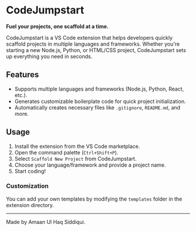 # CodeJumpstart

**Fuel your projects, one scaffold at a time.**

CodeJumpstart is a VS Code extension that helps developers quickly scaffold projects in multiple languages and frameworks. Whether you're starting a new Node.js, Python, or HTML/CSS project, CodeJumpstart sets up everything you need in seconds.

## Features
- Supports multiple languages and frameworks (Node.js, Python, React, etc.).
- Generates customizable boilerplate code for quick project initialization.
- Automatically creates necessary files like `.gitignore`, `README.md`, and more.

## Usage
1. Install the extension from the VS Code marketplace.
2. Open the command palette (`Ctrl+Shift+P`).
3. Select `Scaffold New Project` from CodeJumpstart.
4. Choose your language/framework and provide a project name.
5. Start coding!

### Customization
You can add your own templates by modifying the `templates` folder in the extension directory.

---

Made by Amaan Ul Haq Siddiqui.
